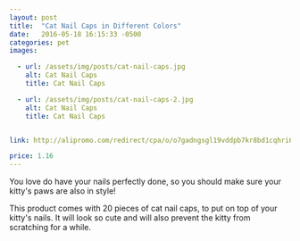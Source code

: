 ```yaml
---
layout: post
title:  "Cat Nail Caps in Different Colors"
date:   2016-05-18 16:15:33 -0500
categories: pet
images:

  - url: /assets/img/posts/cat-nail-caps.jpg
    alt: Cat Nail Caps
    title: Cat Nail Caps

  - url: /assets/img/posts/cat-nail-caps-2.jpg
    alt: Cat Nail Caps
    title: Cat Nail Caps


link: http://alipromo.com/redirect/cpa/o/o7gadngsgl19vddpb7kr8bd1cqhri62j/

price: 1.16
---
```


You love do have your nails perfectly done, so you should make sure your kitty's paws are also in style!

This product comes with 20 pieces of cat nail caps, to put on top of your kitty's nails. It will look so cute and will also prevent the kitty from scratching for a while.